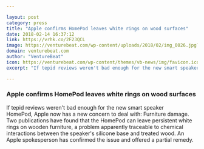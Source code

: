 ```yaml
---

layout: post
category: press
title: "Apple confirms HomePod leaves white rings on wood surfaces"
date: 2018-02-14 16:37:12
link: https://vrhk.co/2F23QCL
image: https://venturebeat.com/wp-content/uploads/2018/02/img_0026.jpg?fit=780%2C439&strip=all
domain: venturebeat.com
author: "VentureBeat"
icon: https://venturebeat.com/wp-content/themes/vb-news/img/favicon.ico
excerpt: "If tepid reviews weren't bad enough for the new smart speaker HomePod, Apple now has a new concern to deal with: Furniture damage. Two publications have found that the HomePod can leave persistent white rings on wooden furniture, a problem apparently traceable to chemical interactions between the speaker's silicone base and treated wood. An Apple spokesperson has confirmed the issue and offered a partial remedy."

---
```


### Apple confirms HomePod leaves white rings on wood surfaces

If tepid reviews weren't bad enough for the new smart speaker HomePod, Apple now has a new concern to deal with: Furniture damage. Two publications have found that the HomePod can leave persistent white rings on wooden furniture, a problem apparently traceable to chemical interactions between the speaker's silicone base and treated wood. An Apple spokesperson has confirmed the issue and offered a partial remedy.